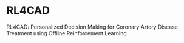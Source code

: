 # RL4CAD
RL4CAD: Personalized Decision Making for Coronary Artery Disease Treatment using Offline Reinforcement Learning
